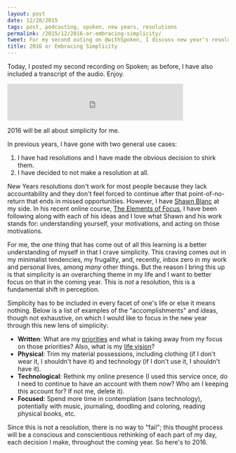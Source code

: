 ```yaml
---
layout: post
date: 12/28/2015
tags: post, podcasting, spoken, new years, resolutions
permalink: /2015/12/2016-or-embracing-simplicity/
tweet: For my second outing on @withSpoken, I discuss new year's resolutions and embracing simplicity.
title: 2016 or Embracing Simplicity
---
```


Today, I posted my second recording on Spoken; as before, I have also included a transcript of the audio. Enjoy.

<iframe src='https://spoken.co/t/2515861/embed' frameborder='0' width='100%' height='84' style='max-width:400px;'></iframe>

2016 will be all about simplicity for me.

In previous years, I have gone with two general use cases:
1. I have had resolutions and I have made the obvious decision to shirk them.
2. I have decided to not make a resolution at all.

New Years resolutions don't work for most people because they lack accountability and they don't feel forced to continue after that point-of-no-return that ends in missed opportunities. However, I have [Shawn Blanc](http://shawnblanc.net) at my side. In his recent online course, [The Elements of Focus](https://thefocuscourse.com), I have been following along with each of his ideas and I love what Shawn and his work stands for: understanding yourself, your motivations, and acting on those motivations.

For me, the one thing that has come out of all this learning is a better understanding of myself in that I crave simplicity. This craving comes out in my minimalist tendencies, my frugality, and, recently, inbox zero in my work and personal lives, among *many* other things. But the reason I bring this up is that simplicity is an overarching theme in my life and I want to better focus on that in the coming year. This is *not* a resolution, this is a fundamental shift  in perception.

Simplicity has to be included in every facet of one's life or else it means nothing. Below is a list of examples of the "accomplishments" and ideas, though not exhaustive, on which I would like to focus in the new year through this new lens of simplicity:

+ **Written**: What are my [priorities](https://thefocuscourse.com/class/8-how-to-prioritize.html) and what is taking away from my focus on those priorities? Also, what is my [life vision](https://thefocuscourse.com/class/6-how-to-get-a-vision.html)?
+ **Physical**: Trim my material possessions, including clothing (if I don't wear it, I shouldn't have it) and technology (if I don't use it, I shouldn't have it).
+ **Technological**: Rethink my online presence (I used this service once, do I need to continue to have an account with them now? Who am I keeping this account for? If not me, delete it).
+ **Focused**: Spend more time in contemplation (sans technology), potentially with music, journaling, doodling and coloring, reading physical books, etc.

Since this is not a resolution, there is no way to "fail"; this thought process will be a conscious and conscientious rethinking of each part of my day, each decision I make, throughout the coming year. So here's to 2016.